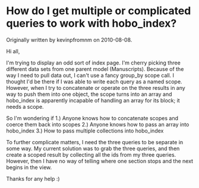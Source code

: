 # How do I get multiple or complicated queries to work with hobo_index?

Originally written by kevinpfromnm on 2010-08-08.

Hi all,

I'm trying to display an odd sort of index page.  I'm cherry picking
three different data sets from one parent model (Manuscripts).
Because of the way I need to pull data out, I can't use a fancy
group_by scope call.  I thought I'd be there if I was able to write
each query as a named scope.  However, when I try to concatenate or
operate on the three results in any way to push them into one object,
the scope turns into an array and hobo_index is apparently incapable
of handling an array for its block; it needs a scope.

So I'm wondering if
  1.) Anyone knows how to concatenate scopes and coerce them back
into scopes
  2.) Anyone knows how to pass an array into hobo_index
  3.) How to pass multiple collections into hobo_index

To further complicate matters, I need the three queries to be separate
in some way.  My current solution was to grab the three queries, and
then create a scoped result by collecting all the ids from my three
queries.  However, then I have no way of telling where one section
stops and the next begins in the view.

Thanks for any help :) 